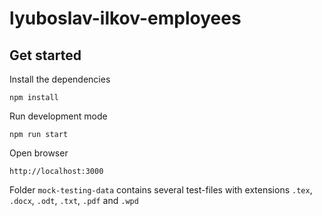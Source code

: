 # lyuboslav-ilkov-employees

## Get started

Install the dependencies
```
npm install
```
Run development mode
```
npm run start
```
Open browser
```
http://localhost:3000
```
Folder `mock-testing-data` contains several test-files with extensions `.tex`, `.docx`, `.odt`, `.txt`, `.pdf` and `.wpd`

